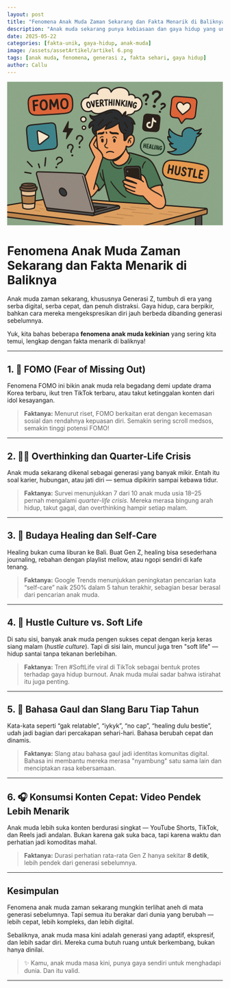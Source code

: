 ```yaml
---
layout: post
title: "Fenomena Anak Muda Zaman Sekarang dan Fakta Menarik di Baliknya"
description: "Anak muda sekarang punya kebiasaan dan gaya hidup yang unik dibanding generasi sebelumnya. Simak fenomena kekinian dan fakta menariknya!"
date: 2025-05-22
categories: [fakta-unik, gaya-hidup, anak-muda]
image: /assets/assetArtikel/artikel 6.png
tags: [anak muda, fenomena, generasi z, fakta sehari, gaya hidup]
author: Callu
---
```

![Fakta Harian](/assets/assetArtikel/artikel%206.png)

# Fenomena Anak Muda Zaman Sekarang dan Fakta Menarik di Baliknya

Anak muda zaman sekarang, khususnya Generasi Z, tumbuh di era yang serba digital, serba cepat, dan penuh distraksi. Gaya hidup, cara berpikir, bahkan cara mereka mengekspresikan diri jauh berbeda dibanding generasi sebelumnya.

Yuk, kita bahas beberapa **fenomena anak muda kekinian** yang sering kita temui, lengkap dengan fakta menarik di baliknya!

---

## 1. 📱 FOMO (Fear of Missing Out)

Fenomena FOMO ini bikin anak muda rela begadang demi update drama Korea terbaru, ikut tren TikTok terbaru, atau takut ketinggalan konten dari idol kesayangan.

> **Faktanya:** Menurut riset, FOMO berkaitan erat dengan kecemasan sosial dan rendahnya kepuasan diri. Semakin sering scroll medsos, semakin tinggi potensi FOMO!

---

## 2. 😶‍🌫️ Overthinking dan Quarter-Life Crisis

Anak muda sekarang dikenal sebagai generasi yang banyak mikir. Entah itu soal karier, hubungan, atau jati diri — semua dipikirin sampai kebawa tidur.

> **Faktanya:** Survei menunjukkan 7 dari 10 anak muda usia 18–25 pernah mengalami *quarter-life crisis*. Mereka merasa bingung arah hidup, takut gagal, dan overthinking hampir setiap malam.

---

## 3. 🌿 Budaya Healing dan Self-Care

Healing bukan cuma liburan ke Bali. Buat Gen Z, healing bisa sesederhana journaling, rebahan dengan playlist mellow, atau ngopi sendiri di kafe tenang.

> **Faktanya:** Google Trends menunjukkan peningkatan pencarian kata “self-care” naik 250% dalam 5 tahun terakhir, sebagian besar berasal dari pencarian anak muda.

---

## 4. 💼 Hustle Culture vs. Soft Life

Di satu sisi, banyak anak muda pengen sukses cepat dengan kerja keras siang malam (*hustle culture*). Tapi di sisi lain, muncul juga tren "soft life" — hidup santai tanpa tekanan berlebihan.

> **Faktanya:** Tren #SoftLife viral di TikTok sebagai bentuk protes terhadap gaya hidup burnout. Anak muda mulai sadar bahwa istirahat itu juga penting.

---

## 5. 💬 Bahasa Gaul dan Slang Baru Tiap Tahun

Kata-kata seperti “gak relatable”, “iykyk”, “no cap”, “healing dulu bestie”, udah jadi bagian dari percakapan sehari-hari. Bahasa berubah cepat dan dinamis.

> **Faktanya:** Slang atau bahasa gaul jadi identitas komunitas digital. Bahasa ini membantu mereka merasa "nyambung" satu sama lain dan menciptakan rasa kebersamaan.

---

## 6. 🎧 Konsumsi Konten Cepat: Video Pendek Lebih Menarik

Anak muda lebih suka konten berdurasi singkat — YouTube Shorts, TikTok, dan Reels jadi andalan. Bukan karena gak suka baca, tapi karena waktu dan perhatian jadi komoditas mahal.

> **Faktanya:** Durasi perhatian rata-rata Gen Z hanya sekitar **8 detik**, lebih pendek dari generasi sebelumnya.

---

## Kesimpulan

Fenomena anak muda zaman sekarang mungkin terlihat aneh di mata generasi sebelumnya. Tapi semua itu berakar dari dunia yang berubah — lebih cepat, lebih kompleks, dan lebih digital.

Sebaliknya, anak muda masa kini adalah generasi yang adaptif, ekspresif, dan lebih sadar diri. Mereka cuma butuh ruang untuk berkembang, bukan hanya dinilai.

> ✨ Kamu, anak muda masa kini, punya gaya sendiri untuk menghadapi dunia. Dan itu valid.

---
